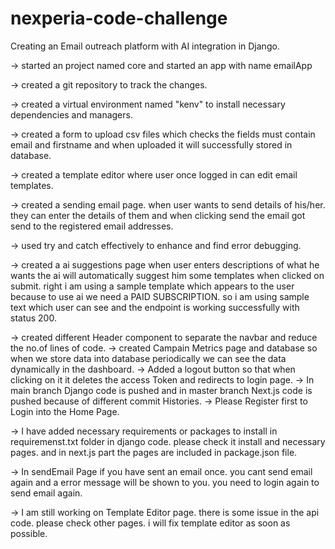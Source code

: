 # nexperia-code-challenge
Creating an Email outreach platform with AI integration in Django. 

 -> started an project named core and started an app with name emailApp 
 
 -> created a git repository to track the changes. 
 
 -> created a virtual environment named "kenv" to install necessary dependencies and managers.
 
 -> created a form to upload csv files which checks the fields must contain email and firstname and when uploaded it will successfully stored in database.
 
 -> created a template editor where user once logged in can edit email templates.
 
 -> created a sending email page. when user wants to send details of his/her. they can enter the details of them and when clicking send the email got send to the registered email addresses.
 
 -> used try and catch effectively to enhance and find error debugging.
 
 -> created a ai suggestions page when user enters descriptions of what he wants the ai will automatically suggest him some templates when clicked on submit. right i am using a sample template which appears to the user because to use ai we need a PAID SUBSCRIPTION. so i am using sample text which user can see and the endpoint is working successfully with status 200.
 
 -> created different Header component to separate the navbar and reduce the no.of lines of code.
 -> created Campain Metrics page and database so when we store data into database periodically we can see the data dynamically in the dashboard.
 -> Added a logout button so that when clicking on it it deletes the access Token and redirects to login page.
 -> In main branch Django code is pushed and in master branch Next.js code is pushed because of different commit Histories.
 -> Please Register first to Login into the Home Page.
 
 -> I have added necessary requirements or packages to install in requiremenst.txt folder in django code. please check it install and necessary pages. and in next.js part the pages are included in package.json file.
 
 -> In sendEmail Page if you have sent an email once. you cant send email again and a error message will be shown to you. you need to login again to send email again.
 
 -> I am still working on Template Editor page. there is some issue in the api code. please check other pages. i will fix template editor as soon as possible.
 
 
 
 
